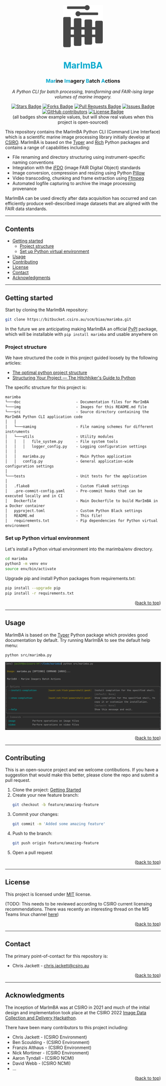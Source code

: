 <a name="readme-top"></a>

<br>

<!-- PROJECT LOGO -->
<div style="text-align: center">

![](img/logo.png "marimba-logo")
<h1 style="color: #00A9CE">MarImBA</h1>
<h3><span style="color: #00A9CE">Mar</span>ine <span style="color: #00A9CE">Im</span>agery <span style="color: #00A9CE">B</span>atch <span style="color: #00A9CE">A</span>ctions</h3>
<p><i>A Python CLI for batch processing, transforming and FAIR-ising large volumes of marine imagery.</i></p>
<div>
  <a href="https://github.com/elangosundar/awesome-README-templates/stargazers"><img src="https://img.shields.io/github/stars/elangosundar/awesome-README-templates" alt="Stars Badge"/></a>
<a href="https://github.com/elangosundar/awesome-README-templates/network/members"><img src="https://img.shields.io/github/forks/elangosundar/awesome-README-templates" alt="Forks Badge"/></a>
<a href="https://github.com/elangosundar/awesome-README-templates/pulls"><img src="https://img.shields.io/github/issues-pr/elangosundar/awesome-README-templates" alt="Pull Requests Badge"/></a>
<a href="https://github.com/elangosundar/awesome-README-templates/issues"><img src="https://img.shields.io/github/issues/elangosundar/awesome-README-templates" alt="Issues Badge"/></a>
<a href="https://github.com/elangosundar/awesome-README-templates/graphs/contributors"><img alt="GitHub contributors" src="https://img.shields.io/github/contributors/elangosundar/awesome-README-templates?color=2b9348"></a>
<a href="https://github.com/elangosundar/awesome-README-templates/blob/master/LICENSE"><img src="https://img.shields.io/github/license/elangosundar/awesome-README-templates?color=2b9348" alt="License Badge"/></a>
</div>
(all badges show example values, but will show real values when this project is open-sourced)
<br>
</div>


This repository contains the MarImBA Python CLI (Command Line Interface) which is a scientific marine image processing library initially develop at [CSIRO](https://www.csiro.au/). MarImBA is based on the [Typer](https://typer.tiangolo.com/) and [Rich](https://pypi.org/project/rich/) Python packages and contains a range of capabilities including:

* File renaming and directory structuring using instrument-specific naming conventions
* Integration with the [iFDO](https://marine-imaging.com/fair/ifdos/iFDO-overview/) (image FAIR Digital Object) standards
* Image conversion, compression and resizing using Python [Pillow](https://pypi.org/project/Pillow/)
* Video transcoding, chunking and frame extraction using [Ffmpeg](https://ffmpeg.org/)
* Automated logfile capturing to archive the image processing provenance

MarImBA can be used directly after data acquisition has occurred and can efficiently produce well-described image datasets that are aligned with the FAIR data standards.

---

## Contents

- [Getting started](#getting-started)
  - [Project structure](#project-structure)
  - [Set up Python virtual environment](#python-virtual-environment)
- [Usage](#usage)
- [Contributing](#contributing)
- [License](#license)
- [Contact](#contact)
- [Acknowledgments](#acknowledgments)

---

<a name="getting-started"></a>
## Getting started

Start by cloning the MarImBA repository:

```bash
git clone https://bitbucket.csiro.au/scm/biaa/marimba.git
```

In the future we are anticipating making MarImBA an official [PyPI](https://pypi.org/) package, which will be installable with `pip install marimba` and usable anywhere on 

<a name="project-structure"></a>
### Project structure

We have structured the code in this project guided loosely by the following articles:

* [The optimal python project structure](https://awaywithideas.com/the-optimal-python-project-structure/)
* [Structuring Your Project — The Hitchhiker's Guide to Python](https://docs.python-guide.org/writing/structure/)

The specific structure for this project is:

```
marimba
└───doc                         - Documentation files for MarImBA
└───img                         - Images for this README.md file
└───src                         - Source directory containing the MarImBA Python CLI application code
│   │
│   └───naming                  - File naming schemes for different instruments
│   └───utils                   - Utility modules
│   │   │   file_system.py      - File system tools
│   │   │   logger_config.py    - Logging configuration settings
│   │
│   │   marimba.py              - Main Python application
│   │   config.py               - General application-wide configuration settings
│
└───tests                       - Unit tests for the application
│
│   .flake8                     - Custom flake8 settings
│   .pre-commit-config.yaml     - Pre-commit hooks that can be executed locally and in CI
│   Dockerfile                  - Main Dockerfile to build MarImBA in a Docker container
│   pyproject.toml              - Custom Python Black settings
│   README.md                   - This file!
│   requirements.txt            - Pip dependencies for Python virtual environment
```


<a name="python-virtual-environment"></a>
### Set up Python virtual environment

Let's install a Python virtual environment into the marimba/env directory.

```bash
cd marimba
python3 -m venv env
source env/bin/activate
```

Upgrade pip and install Python packages from requirements.txt:

```bash
pip install --upgrade pip
pip install -r requirements.txt
```

<p align="right">(<a href="#readme-top">back to top</a>)</p>

---

<a name="usage"></a>
## Usage

MarImBA is based on the [Typer](https://typer.tiangolo.com/) Python package which provides good documentation by default. Try running MarImBA to see the default help menu:

```bash
python src/marimba.py
```

![](img/marimba_default-help.png "marimba_default-help")

<p align="right">(<a href="#readme-top">back to top</a>)</p>

---

<a name="contributing"></a>
## Contributing

This is an open-source project and we welcome contibutions. If you have a suggestion that would make this better, please clone the repo and submit a pull request.

1. Clone the project: <a href="#getting-started">Getting Started</a>
2. Create your new feature branch: 
    ```bash
    git checkout -b feature/amazing-feature
    ```
4. Commit your changes: 
    ```bash
    git commit -m 'Added some amazing feature'
    ```
5. Push to the branch: 
    ```bash
    git push origin feature/amazing-feature
    ```
6. Open a pull request

<p align="right">(<a href="#readme-top">back to top</a>)</p>

---

<a name="license"></a>
## License

This project is licensed under [MIT](https://opensource.org/licenses/MIT) license.

(TODO: This needs to be reviewed according to CSIRO current licensing recommendations. There was recently an interesting thread on the MS Teams linux channel [here](https://teams.microsoft.com/l/message/19:f76b576ac1df4742a7a8cb5c2a86439d@thread.skype/1673393871094?tenantId=0fe05593-19ac-4f98-adbf-0375fce7f160&groupId=20e7492d-eca3-4f55-bbc6-e87f2ad12df2&parentMessageId=1673393871094&teamName=CSIRO&channelName=linux&createdTime=1673393871094&allowXTenantAccess=false))

<p align="right">(<a href="#readme-top">back to top</a>)</p>

---

<a name="contact"></a>
## Contact

The primary point-of-contact for this repository is: 
* Chris Jackett - [chris.jackett@csiro.au](chris.jackett@csiro.au)

<p align="right">(<a href="#readme-top">back to top</a>)</p>

---

<a name="acknowledgments"></a>
## Acknowledgments

The inception of MarImBA was at CSIRO in 2021 and much of the initial design and implementation took place at the CSIRO 2022 [Image Data Collection and Delivery Hackathon](/docs/hackathon.md).

There have been many contributors to this project including:

* Chris Jackett - (CSIRO Environment)
* Ben Scoulding - (CSIRO Environment)
* Franzis Althaus - (CSIRO Environment)
* Nick Mortimer - (CSIRO Environment)
* Aaron Tyndall - (CSIRO NCMI)
* David Webb - (CSIRO NCMI)
* ...

<p align="right">(<a href="#readme-top">back to top</a>)</p>

